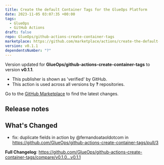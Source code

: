 ```yaml
---
title: Create the default Container Tags for the GlueOps Platform
date: 2023-11-05 03:07:35 +00:00
tags:
  - GlueOps
  - GitHub Actions
draft: false
repo: GlueOps/github-actions-create-container-tags
marketplace: https://github.com/marketplace/actions/create-the-default-container-tags-for-the-glueops-platform
version: v0.1.1
dependentsNumber: "?"
---
```



Version updated for **GlueOps/github-actions-create-container-tags** to version **v0.1.1**.
- This publisher is shown as 'verified' by GitHub.
- This action is used across all versions by **?** repositories.

Go to the [GitHub Marketplace](https://github.com/marketplace/actions/create-the-default-container-tags-for-the-glueops-platform) to find the latest changes.

## Release notes

## What's Changed
* fix: duplicate fields in action by @fernandoataoldotcom in https://github.com/GlueOps/github-actions-create-container-tags/pull/3


**Full Changelog**: https://github.com/GlueOps/github-actions-create-container-tags/compare/v0.1.0...v0.1.1
